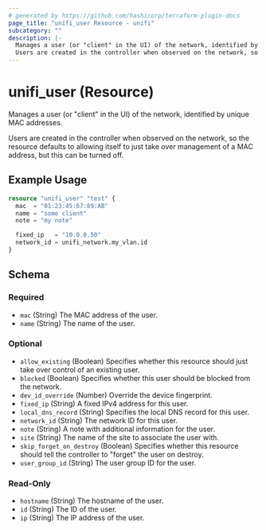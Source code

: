 ```yaml
---
# generated by https://github.com/hashicorp/terraform-plugin-docs
page_title: "unifi_user Resource - unifi"
subcategory: ""
description: |-
  Manages a user (or "client" in the UI) of the network, identified by unique MAC addresses.
  Users are created in the controller when observed on the network, so the resource defaults to allowing itself to just take over management of a MAC address, but this can be turned off.
---
```


# unifi_user (Resource)

Manages a user (or "client" in the UI) of the network, identified by unique MAC addresses.

Users are created in the controller when observed on the network, so the resource defaults to allowing itself to just take over management of a MAC address, but this can be turned off.

## Example Usage

```terraform
resource "unifi_user" "test" {
  mac  = "01:23:45:67:89:AB"
  name = "some client"
  note = "my note"

  fixed_ip   = "10.0.0.50"
  network_id = unifi_network.my_vlan.id
}
```

<!-- schema generated by tfplugindocs -->
## Schema

### Required

- `mac` (String) The MAC address of the user.
- `name` (String) The name of the user.

### Optional

- `allow_existing` (Boolean) Specifies whether this resource should just take over control of an existing user.
- `blocked` (Boolean) Specifies whether this user should be blocked from the network.
- `dev_id_override` (Number) Override the device fingerprint.
- `fixed_ip` (String) A fixed IPv4 address for this user.
- `local_dns_record` (String) Specifies the local DNS record for this user.
- `network_id` (String) The network ID for this user.
- `note` (String) A note with additional information for the user.
- `site` (String) The name of the site to associate the user with.
- `skip_forget_on_destroy` (Boolean) Specifies whether this resource should tell the controller to "forget" the user on destroy.
- `user_group_id` (String) The user group ID for the user.

### Read-Only

- `hostname` (String) The hostname of the user.
- `id` (String) The ID of the user.
- `ip` (String) The IP address of the user.
